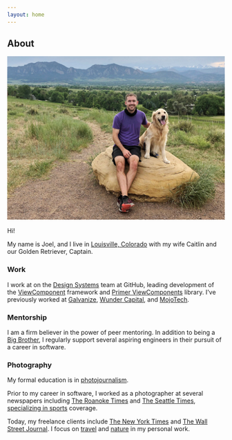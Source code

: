 ```yaml
---
layout: home
---
```


## About

![Joel Hawksley and dog Captain at Davidson Mesa in Louisville, Colorado](/img/about/joel.jpg)

Hi!

My name is Joel, and I live in [Louisville, Colorado](http://louisvilleco.gov/) with my wife Caitlin and our Golden Retriever, Captain.

### Work

I work at on the [Design Systems](https://primer.style) team at GitHub, leading development of the [ViewComponent](https://github.com/github/view_component) framework and [Primer ViewComponents](https://github.com/primer/view_components) library. I've previously worked at [Galvanize](https://www.galvanize.com/), [Wunder Capital](https://www.wundercapital.com), and [MojoTech](https://www.mojotech.com).

### Mentorship

I am a firm believer in the power of peer mentoring. In addition to being a [Big Brother](https://biglittlecolorado.org/), I regularly support several aspiring engineers in their pursuit of a career in software.

### Photography

My formal education is in [photojournalism](https://www.ohio.edu/scripps-college/viscom).

Prior to my career in software, I worked as a photographer at several newspapers including [The Roanoke Times](https://roanoke.com/) and [The Seattle Times](https://www.seattletimes.com/), [specializing in sports](https://www.cpoy.org/index.php?s=WinningImages&yr=66&c=238&p=1.0) coverage.

Today, my freelance clients include [The New York Times](https://www.nytimes.com) and [The Wall Street Journal](https://www.wsj.com). I focus on [travel](https://www.hawksleyvisuals.com/travel) and [nature](https://www.hawksleyvisuals.com/nature) in my personal work.
